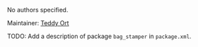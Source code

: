 <div id='bag_stamper-autogenerated' markdown='1'>


<!-- do not edit this file, autogenerated -->

No authors specified.

Maintainer: [Teddy Ort](mailto:teddy@mit.edu)

TODO: Add a description of package `bag_stamper` in `package.xml`.



</div>

